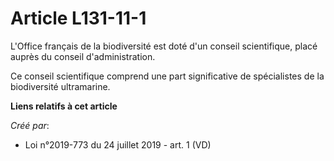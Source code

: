 # Article L131-11-1

L'Office français de la biodiversité est doté d'un conseil scientifique, placé auprès du conseil d'administration.

Ce conseil scientifique comprend une part significative de spécialistes de la biodiversité ultramarine.

**Liens relatifs à cet article**

_Créé par_:

  - Loi n°2019-773 du 24 juillet 2019 - art. 1 (VD)
